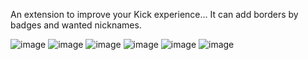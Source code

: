 An extension to improve your Kick experience...
It can add borders by badges and wanted nicknames.

![image](https://github.com/user-attachments/assets/71585441-4337-4f9e-9811-18c9c6b89002)
![image](https://github.com/user-attachments/assets/c1e6b0f2-9010-438c-99bf-d9b9dcbf9326)
![image](https://github.com/user-attachments/assets/f96e8264-8d5d-4c8d-a714-e656585a09ca)
![image](https://github.com/user-attachments/assets/459bb2f2-5990-4b5d-930c-ff45fbbfb109)
![image](https://github.com/user-attachments/assets/976e2469-7c25-46d6-8244-72fa3218ec5c)
![image](https://github.com/user-attachments/assets/7c60cb99-0461-4e66-9c92-88a75815c8a4)
